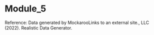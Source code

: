 # Module_5
Reference: Data generated by MockarooLinks to an external site., LLC (2022). Realistic Data Generator.
